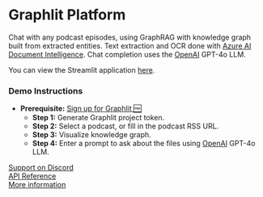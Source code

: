 # Graphlit Platform

Chat with any podcast episodes, using GraphRAG with knowledge graph built from extracted entities.  Text extraction and OCR done with [Azure AI Document Intelligence](https://azure.microsoft.com/en-us/products/ai-services/ai-document-intelligence).  Chat completion uses the [OpenAI](https://www.openai.com) GPT-4o LLM.

You can view the Streamlit application [here](https://graphlit-samples-podcast-graph.streamlit.app/).

### Demo Instructions
- **Prerequisite:** [Sign up for Graphlit 🆓](https://docs.graphlit.dev/getting-started/signup)
    - **Step 1:** Generate Graphlit project token.
    - **Step 2:** Select a podcast, or fill in the podcast RSS URL.
    - **Step 3:** Visualize knowledge graph.
    - **Step 4:** Enter a prompt to ask about the files using [OpenAI](https://www.openai.com) GPT-4o LLM.

[Support on Discord](https://discord.gg/ygFmfjy3Qx)            
[API Reference](https://docs.graphlit.dev/graphlit-data-api/api-reference)     
[More information](https://www.graphlit.com)